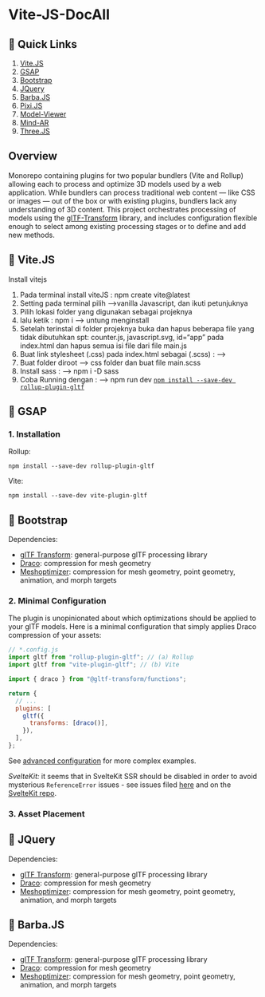 # Vite-JS-DocAll

## 🔗 Quick Links

1. [Vite.JS](#-vitejs)
2. [GSAP](#-gsap)
3. [Bootstrap](#-bootstrap)
4. [JQuery](#-jquery)
5. [Barba.JS](#-barbajs)
6. [Pixi.JS](#-pixijs)
7. [Model-Viewer](#-model-viewer)
8. [Mind-AR](#-mind-ar)
6. [Three.JS](#-threejs)


## Overview

Monorepo containing plugins for two popular bundlers (Vite and Rollup) allowing each to process and optimize 3D models used by a web application. While bundlers can process traditional web content — like CSS or images — out of the box or with existing plugins, bundlers lack any understanding of 3D content. This project orchestrates processing of models using the [glTF-Transform](https://gltf-transform.donmccurdy.com/) library, and includes configuration flexible enough to select among existing processing stages or to define and add new methods.

## 👾 Vite.JS
Install vitejs 

1. Pada terminal install viteJS :  npm create vite@latest
2. Setting pada terminal pilih —>vanilla Javascript, dan ikuti petunjuknya
3. Pilih lokasi folder yang digunakan sebagai projeknya
4. lalu ketik : npm i  —> untung menginstall
5. Setelah terinstal di folder projeknya buka dan hapus beberapa file yang tidak dibutuhkan
    spt: counter.js, javascript.svg, id=“app” pada index.html dan hapus semua isi file dari file main.js
6. Buat link stylesheet (.css) pada index.html sebagai (.scss) : —>     <link rel=“stylesheet” href=“css/main.scss”>
7. Buat folder diroot —> css folder dan buat file main.scss
8. Install sass : —> npm i -D sass 
9. Coba Running dengan : —>  npm run dev [``` npm install --save-dev rollup-plugin-gltf ```](#)


## 👾 GSAP

### 1. Installation

Rollup:

```shell
npm install --save-dev rollup-plugin-gltf
```

Vite:

```shell
npm install --save-dev vite-plugin-gltf
```

## 👾 Bootstrap
Dependencies:

- [glTF Transform](https://gltf-transform.donmccurdy.com/): general-purpose glTF processing library
- [Draco](https://github.com/google/draco/): compression for mesh geometry
- [Meshoptimizer](https://github.com/zeux/meshoptimizer): compression for mesh geometry, point geometry, animation, and morph targets

### 2. Minimal Configuration

The plugin is unopinionated about which optimizations should be applied to your glTF models. Here is a minimal configuration that simply applies Draco compression of your assets:

```js
// *.config.js
import gltf from "rollup-plugin-gltf"; // (a) Rollup
import gltf from "vite-plugin-gltf"; // (b) Vite

import { draco } from "@gltf-transform/functions";

return {
  // ...
  plugins: [
    gltf({
      transforms: [draco()],
    }),
  ],
};
```

See [advanced configuration](#advanced-configuration) for more complex examples.

_SvelteKit:_ it seems that in SvelteKit SSR should be disabled in order to avoid mysterious `ReferenceError` issues - see issues filed [here](https://github.com/nytimes/rd-bundler-3d-plugins/issues/19) and on the [SvelteKit repo](https://github.com/sveltejs/kit/issues/9000).

### 3. Asset Placement

## 👾 JQuery
Dependencies:

- [glTF Transform](https://gltf-transform.donmccurdy.com/): general-purpose glTF processing library
- [Draco](https://github.com/google/draco/): compression for mesh geometry
- [Meshoptimizer](https://github.com/zeux/meshoptimizer): compression for mesh geometry, point geometry, animation, and morph targets



## 👾 Barba.JS
Dependencies:

- [glTF Transform](https://gltf-transform.donmccurdy.com/): general-purpose glTF processing library
- [Draco](https://github.com/google/draco/): compression for mesh geometry
- [Meshoptimizer](https://github.com/zeux/meshoptimizer): compression for mesh geometry, point geometry, animation, and morph targets



